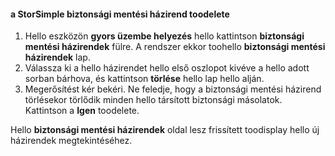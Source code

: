 
<!--author=SharS last changed: 11/06/15-->

#### <a name="toodelete-a-storsimple-backup-policy"></a>a StorSimple biztonsági mentési házirend toodelete
1. Hello eszközön **gyors üzembe helyezés** hello kattintson **biztonsági mentési házirendek** fülre. A rendszer ekkor toohello **biztonsági mentési házirendek** lap.
2. Válassza ki a hello házirendet hello első oszlopot kivéve a hello adott sorban bárhova, és kattintson **törlése** hello lap hello alján.
3. Megerősítést kér bekéri. Ne feledje, hogy a biztonsági mentési házirend törlésekor törlődik minden hello társított biztonsági másolatok. Kattintson a **Igen** toodelete.

Hello **biztonsági mentési házirendek** oldal lesz frissített toodisplay hello új házirendek megtekintéséhez.

